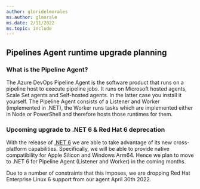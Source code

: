 ```yaml
---
author: gloridelmorales
ms.author: glmorale
ms.date: 2/11/2022
ms.topic: include
---
```


## Pipelines Agent runtime upgrade planning

### What is the Pipeline Agent?
The Azure DevOps Pipeline Agent is the software product that runs on a pipeline host to execute pipeline jobs. It runs on Microsoft hosted agents, Scale Set agents and Self-hosted agents. In the latter case you install it yourself. The Pipeline Agent consists of a Listener and Worker (implemented in .NET), the Worker runs tasks which are implemented either in Node or PowerShell and therefore hosts those runtimes for them.

### Upcoming upgrade to .NET 6 & Red Hat 6 deprecation
With the release of [.NET 6](https://devblogs.microsoft.com/dotnet/announcing-net-6/) we are able to take advantage of its new cross-platform capabilities. Specifically, we will be able to provide native compatibility for Apple Silicon and Windows Arm64. Hence we plan to move to .NET 6 for Pipeline Agent (Listener and Worker) in the coming months.

Due to a number of constraints that this imposes, we are dropping Red Hat Enterprise Linux 6 support from our agent April 30th 2022. 